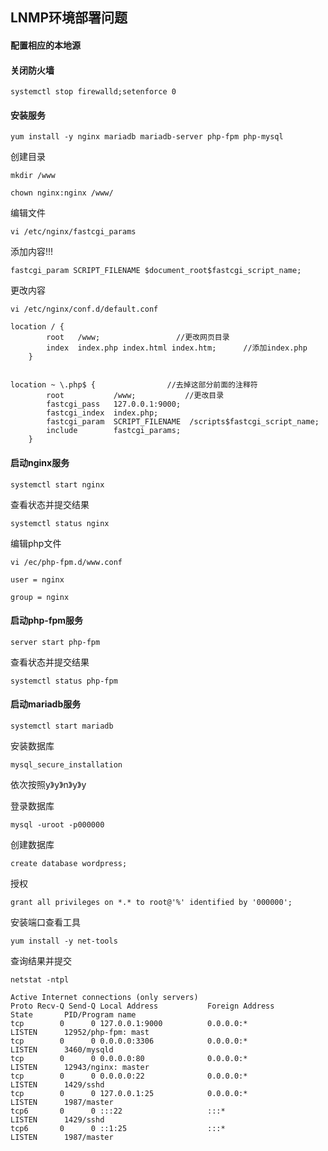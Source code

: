 ## LNMP环境部署问题

#### 配置相应的本地源

#### 关闭防火墙

```
systemctl stop firewalld;setenforce 0
```

#### 安装服务

```
yum install -y nginx mariadb mariadb-server php-fpm php-mysql
```

创建目录

```
mkdir /www
```

```
chown nginx:nginx /www/
```

编辑文件

```
vi /etc/nginx/fastcgi_params
```

添加内容!!!

```
fastcgi_param SCRIPT_FILENAME $document_root$fastcgi_script_name;
```

更改内容

```
vi /etc/nginx/conf.d/default.conf
```

```
location / {
        root   /www;                 //更改网页目录
        index  index.php index.html index.htm;      //添加index.php
    }


location ~ \.php$ {                //去掉这部分前面的注释符
        root           /www;           //更改目录
        fastcgi_pass   127.0.0.1:9000;
        fastcgi_index  index.php;
        fastcgi_param  SCRIPT_FILENAME  /scripts$fastcgi_script_name;
        include        fastcgi_params;
    }
```

#### 启动nginx服务

```
systemctl start nginx
```

查看状态并提交结果

```
systemctl status nginx
```

编辑php文件

```
vi /ec/php-fpm.d/www.conf
```

```
user = nginx
```

```
group = nginx
```

#### 启动php-fpm服务

```
server start php-fpm
```

查看状态并提交结果

```
systemctl status php-fpm
```

#### 启动mariadb服务

```
systemctl start mariadb
```

安装数据库

```
mysql_secure_installation
```

依次按照y》y》n》y》y

登录数据库

```
mysql -uroot -p000000
```

创建数据库

```
create database wordpress;
```

授权

```
grant all privileges on *.* to root@'%' identified by '000000';
```

安装端口查看工具

```
yum install -y net-tools
```

查询结果并提交

```
netstat -ntpl
```

```
Active Internet connections (only servers)
Proto Recv-Q Send-Q Local Address           Foreign Address         State       PID/Program name    
tcp        0      0 127.0.0.1:9000          0.0.0.0:*               LISTEN      12952/php-fpm: mast 
tcp        0      0 0.0.0.0:3306            0.0.0.0:*               LISTEN      3460/mysqld         
tcp        0      0 0.0.0.0:80              0.0.0.0:*               LISTEN      12943/nginx: master 
tcp        0      0 0.0.0.0:22              0.0.0.0:*               LISTEN      1429/sshd           
tcp        0      0 127.0.0.1:25            0.0.0.0:*               LISTEN      1987/master         
tcp6       0      0 :::22                   :::*                    LISTEN      1429/sshd           
tcp6       0      0 ::1:25                  :::*                    LISTEN      1987/master         
```

